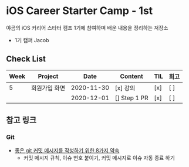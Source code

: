 # iOS Career Starter Camp - 1st

야곰의 iOS 커리어 스타터 캠프 1기에 참여하며 배운 내용을 정리하는 저장소

- 1기 캠퍼 Jacob

## Check List

Week | Project       | Date       | Content       | TIL | 회고 |
---- | ------------- | ---------- | ------------- | --- | ---- |
5    | 회원가입 화면 | 2020-11-30 | [x] 강의      | [x] | [ ]  |
     |               | 2020-12-01 | [] Step 1 PR  | [x] | [ ]  |

## 참고 링크

### Git 

- [좋은 git 커밋 메시지를 작성하기 위한 8가지 약속](https://djkeh.github.io/articles/How-to-write-a-git-commit-message-kor/)
    - 커밋 메시지 규칙, 이슈 번호 붙이기, 커밋 메시지로 이슈 자동 종료 하기
